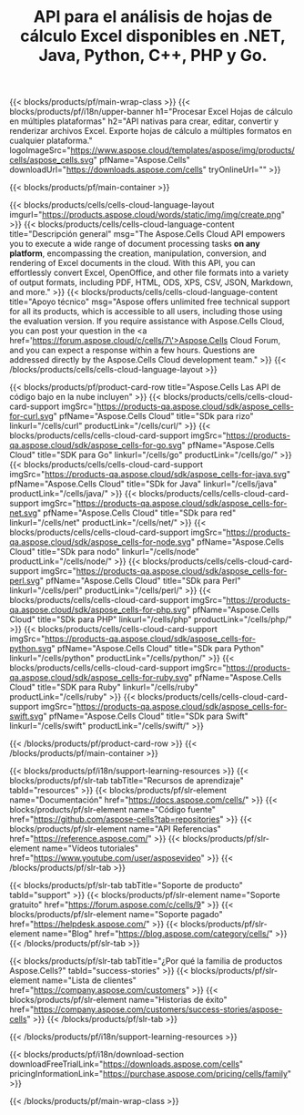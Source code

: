 ﻿---
title: API para el análisis de hojas de cálculo Excel disponibles en .NET, Java, Python, C++, PHP y Go.
weight: 10
description: Aspose.Cells Cloud API le permite ejecutar una amplia gama de tareas de procesamiento de documentos en cualquier plataforma, que abarcan la creación, manipulación, conversión y representación de Excel documentos en la nube. Con este API, puede convertir fácilmente Excel, OpenOffice y otros formatos de archivo en una variedad de formatos de salida, incluidos PDF, HTML, ODS, XPS, CSV, JSON, Markdown y más.
---
{{< blocks/products/pf/main-wrap-class >}}
{{< blocks/products/pf/i18n/upper-banner h1="Procesar Excel Hojas de cálculo en múltiples plataformas" h2="API nativas para crear, editar, convertir y renderizar archivos Excel. Exporte hojas de cálculo a múltiples formatos en cualquier plataforma." logoImageSrc="https://www.aspose.cloud/templates/aspose/img/products/cells/aspose_cells.svg" pfName="Aspose.Cells" downloadUrl="https://downloads.aspose.com/cells" tryOnlineUrl="" >}}

{{< blocks/products/pf/main-container >}}

{{< blocks/products/cells/cells-cloud-language-layout imgurl="https://products.aspose.cloud/words/static/img/img/create.png" >}}
    {{< blocks/products/cells/cells-cloud-language-content title="Descripción general" msg="The Aspose.Cells Cloud API empowers you to execute a wide range of document processing tasks <b>on any platform</b>, encompassing the creation, manipulation, conversion, and rendering of Excel documents in the cloud. With this API, you can effortlessly convert Excel, OpenOffice, and other file formats into a variety of output formats, including PDF, HTML, ODS, XPS, CSV, JSON, Markdown, and more." >}}
    {{< blocks/products/cells/cells-cloud-language-content title="Apoyo técnico" msg="Aspose offers unlimited free technical support for all its products, which is accessible to all users, including those using the evaluation version. If you require assistance with Aspose.Cells Cloud, you can post your question in the <a href=\'https://forum.aspose.cloud/c/cells/7\'>Aspose.Cells Cloud Forum</a>, and you can expect a response within a few hours. Questions are addressed directly by the Aspose.Cells Cloud development team." >}}
{{< /blocks/products/cells/cells-cloud-language-layout >}}

{{< blocks/products/pf/product-card-row title="Aspose.Cells Las API de código bajo en la nube incluyen" >}}
{{< blocks/products/cells/cells-cloud-card-support imgSrc="https://products-qa.aspose.cloud/sdk/aspose_cells-for-curl.svg" pfName="Aspose.Cells Cloud" title="SDk para rizo" linkurl="/cells/curl" productLink="/cells/curl/" >}}
{{< blocks/products/cells/cells-cloud-card-support imgSrc="https://products-qa.aspose.cloud/sdk/aspose_cells-for-go.svg" pfName="Aspose.Cells Cloud" title="SDK para Go" linkurl="/cells/go" productLink="/cells/go/" >}}
{{< blocks/products/cells/cells-cloud-card-support imgSrc="https://products-qa.aspose.cloud/sdk/aspose_cells-for-java.svg" pfName="Aspose.Cells Cloud" title="SDk for Java" linkurl="/cells/java" productLink="/cells/java/" >}}
{{< blocks/products/cells/cells-cloud-card-support imgSrc="https://products-qa.aspose.cloud/sdk/aspose_cells-for-net.svg" pfName="Aspose.Cells Cloud" title="SDk para red" linkurl="/cells/net" productLink="/cells/net/" >}}
{{< blocks/products/cells/cells-cloud-card-support imgSrc="https://products-qa.aspose.cloud/sdk/aspose_cells-for-node.svg" pfName="Aspose.Cells Cloud" title="SDk para nodo" linkurl="/cells/node" productLink="/cells/node/" >}}
{{< blocks/products/cells/cells-cloud-card-support imgSrc="https://products-qa.aspose.cloud/sdk/aspose_cells-for-perl.svg" pfName="Aspose.Cells Cloud" title="SDk para Perl" linkurl="/cells/perl" productLink="/cells/perl/" >}}
{{< blocks/products/cells/cells-cloud-card-support imgSrc="https://products-qa.aspose.cloud/sdk/aspose_cells-for-php.svg" pfName="Aspose.Cells Cloud" title="SDk para PHP" linkurl="/cells/php" productLink="/cells/php/" >}}
{{< blocks/products/cells/cells-cloud-card-support imgSrc="https://products-qa.aspose.cloud/sdk/aspose_cells-for-python.svg" pfName="Aspose.Cells Cloud" title="SDk para Python" linkurl="/cells/python" productLink="/cells/python/" >}}
{{< blocks/products/cells/cells-cloud-card-support imgSrc="https://products-qa.aspose.cloud/sdk/aspose_cells-for-ruby.svg" pfName="Aspose.Cells Cloud" title="SDK para Ruby" linkurl="/cells/ruby" productLink="/cells/ruby" >}}
{{< blocks/products/cells/cells-cloud-card-support imgSrc="https://products-qa.aspose.cloud/sdk/aspose_cells-for-swift.svg" pfName="Aspose.Cells Cloud" title="SDk para Swift" linkurl="/cells/swift" productLink="/cells/swift/" >}}


{{< /blocks/products/pf/product-card-row >}}
{{< /blocks/products/pf/main-container >}}

{{< blocks/products/pf/i18n/support-learning-resources >}}
{{< blocks/products/pf/slr-tab tabTitle="Recursos de aprendizaje" tabId="resources" >}}
{{< blocks/products/pf/slr-element name="Documentación" href="https://docs.aspose.com/cells/" >}}
{{< blocks/products/pf/slr-element name="Código fuente" href="https://github.com/aspose-cells?tab=repositories" >}}
{{< blocks/products/pf/slr-element name="API Referencias" href="https://reference.aspose.com/" >}}
{{< blocks/products/pf/slr-element name="Vídeos tutoriales" href="https://www.youtube.com/user/asposevideo" >}}
{{< /blocks/products/pf/slr-tab >}}

{{< blocks/products/pf/slr-tab tabTitle="Soporte de producto" tabId="support" >}}
{{< blocks/products/pf/slr-element name="Soporte gratuito" href="https://forum.aspose.com/c/cells/9" >}}
{{< blocks/products/pf/slr-element name="Soporte pagado" href="https://helpdesk.aspose.com/" >}}
{{< blocks/products/pf/slr-element name="Blog" href="https://blog.aspose.com/category/cells/" >}}
{{< /blocks/products/pf/slr-tab >}}

{{< blocks/products/pf/slr-tab tabTitle="¿Por qué la familia de productos Aspose.Cells?" tabId="success-stories" >}}
{{< blocks/products/pf/slr-element name="Lista de clientes" href="https://company.aspose.com/customers" >}}
{{< blocks/products/pf/slr-element name="Historias de éxito" href="https://company.aspose.com/customers/success-stories/aspose-cells" >}}
{{< /blocks/products/pf/slr-tab >}}

{{< /blocks/products/pf/i18n/support-learning-resources >}}

{{< blocks/products/pf/i18n/download-section downloadFreeTrialLink="https://downloads.aspose.com/cells" pricingInformationLink="https://purchase.aspose.com/pricing/cells/family" >}}

{{< /blocks/products/pf/main-wrap-class >}}
